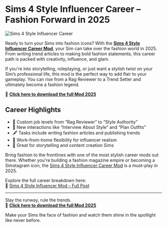 # Sims 4 Style Influencer Career – Fashion Forward in 2025

![Sims 4 Style Influencer Career](https://sims4studiodownload.com/wp-content/uploads/2022/08/Sims-4-Style-Influencer-fashion-carreer-1-1024x575.jpg)

Ready to turn your Sims into fashion icons? With the **[Sims 4 Style Influencer Career Mod](https://sims4studiodownload.com/style-influencer/)**, your Sim can take over the fashion world in 2025. From writing trend articles to making bold fashion statements, this career path is packed with creativity, influence, and glam.

If you're into storytelling, roleplaying, or just want a stylish twist on your Sim’s professional life, this mod is the perfect way to add flair to your gameplay. You can rise from a Rag Reviewer to a Trend Setter and ultimately become a fashion legend.

💄 [**Click here to download the full Mod 2025**](https://sims4studiodownload.com/style-influencer/)

## Career Highlights

- 👗 Custom job levels from “Rag Reviewer” to “Style Authority”  
- 📸 New interactions like “Interview About Style” and “Plan Outfits”  
- 🖋️ Tasks include writing fashion articles and publishing trends  
- 💼 Work-from-home flexibility for influencer realism  
- 🌟 Great for storytelling and content creation Sims  

Bring fashion to the frontlines with one of the most stylish career mods out there. Whether you're building a fashion magazine empire or becoming a Simstagram icon, the [Sims 4 Style Influencer Career Mod](https://sims4studiodownload.com/style-influencer/) is a must-play in 2025.

Explore the full career breakdown here:  
🔗 [Sims 4 Style Influencer Mod – Full Post](https://sims4studiodownload.com/style-influencer/)

---

Slay the runway, rule the trends.  
👠 [**Click here to download the full Mod 2025**](https://sims4studiodownload.com/style-influencer/)

Make your Sims the face of fashion and watch them shine in the spotlight like never before.
